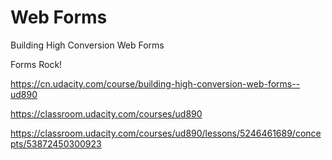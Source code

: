 # Web Forms  





Building High Conversion Web Forms

Forms Rock!

https://cn.udacity.com/course/building-high-conversion-web-forms--ud890

https://classroom.udacity.com/courses/ud890

https://classroom.udacity.com/courses/ud890/lessons/5246461689/concepts/53872450300923









